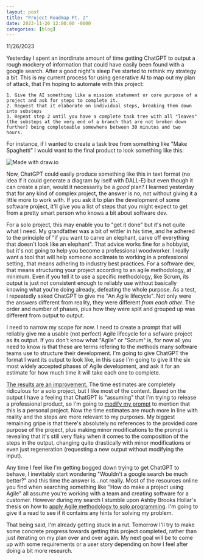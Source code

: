 ```yaml
---
layout: post
title: "Project Roadmap Pt. 2"
date: 2023-11-26 12:00:00 -0000
categories: [blog]
---
```

11/26/2023

Yesterday I spent an inordinate amount of time getting ChatGPT to output a rough mockery of information that could have easily been found with a google search. After a good night's sleep I've started to rethink my strategy a bit. This is my current process for using generative AI to map out my plan of attack, that I'm hoping to automate with this project:

    1. Give the AI something like a mission statement or core purpose of a project and ask for steps to complete it.
    2. Request that it elaborate on individual steps, breaking them down into substeps
    3. Repeat step 2 until you have a complete task tree with all "leaves" (the substeps at the very end of a branch that are not broken down further) being completeable somewhere between 30 minutes and two hours.

For instance, if I wanted to create a task tree from something like "Make Spaghetti" I would want to the final product to look something like this:

![Made with draw.io](https://reachforthesky.github.io/task-weaver-ai/assets/blog-content/11-26-2023/Spaghetti.png)

Now, ChatGPT could easily produce something like this in text format (no idea if it could generate a diagram by iself with DALL-E) but even though it can create a plan, would it necessarily be a *good* plan? I learned yesterday that for any kind of complex project, the answer is no, not without giving it a little more to work with. If you ask it to plan the development of some software project, it'll give you a list of steps that you might expect to get from a pretty smart person who knows a bit about software dev. 

For a solo project, this may enable you to "get it done" but it's not quite what I need. My grandfather was a bit of wittler in his time, and he adhered to the principle of "if you want to carve an elephant, carve off everything that doesn't look like an elephant". That advice works fine for a hobbyist, but it's not going to help you become a professional woodworker. I really want a tool that will help someone acclimate to working in a professional setting, that means adhering to industry best practices. For a software dev, that means structuring your project according to an agile methodology, at minimum. Even if you tell it to use a specific methodology, like Scrum, its output is just not consistent enough to reliably use without basically knowing what you're doing already, defeating the whole purpose. As a test, I repeatedly asked ChatGPT to give me "An Agile lifecycle". Not only were the answers different from reality, they were different *from each other*. The order and number of phases, plus how they were split and grouped up was different from output to output.

I need to narrow my scope for now. I need to create a prompt that will reliably give me a usable (not perfect) Agile lifecycle for a sofware project as its output. If you don't know what "Agile" or "Scrum" is, for now all you need to know is that these are terms refering to the methods many software teams use to structure their development. I'm going to give ChatGPT the format I want its output to look like, in this case I'm going to give it the six most widely accepted phases of Agile development, and ask it for an estimate for how much time it will take each one to complete.

[The results are an improvement.](https://reachforthesky.github.io/task-weaver-ai/assets/blog-content/11-26-2023/Solo-Agile-AI-Tool.html) The time estimates are completely ridiculous for a solo project, but I like most of the content. Based on the output I have a feeling that ChatGPT is "assuming" that I'm trying to release a professional product, so I'm going to [modify my prompt](https://reachforthesky.github.io/task-weaver-ai/assets/blog-content/11-26-2023/Solo-Agile-AI-Tool-2.html) to mention that this is a personal project. Now the time estimates are much more in line with reality and the steps are more relevant to my purposes. My biggest remaining gripe is that there's absolutely no references to the provided core purpose of the project, plus making minor modifications to the prompt is revealing that it's still very flaky when it comes to the composition of the steps in the output, changing quite drastically with minor modifications or even just regeneration (requesting a new output without modifying the input). 

Any time I feel like I'm getting bogged down trying to get ChatGPT to behave, I inevitably start wondering "Wouldn't a google search be much better?" and this time the answer is...not really. Most of the resources online you find when searching something like "How do make a project using Agile" all assume you're working with a team and creating software for a customer. However during my search I stumble upon Ashby Brooks Hollar's thesis on how to [apply Agile methodology to solo programming](https://core.ac.uk/download/pdf/51292464.pdf). I'm going to give it a read to see if it contains any hints for solving my problem.

That being said, I'm already getting stuck in a rut. Tomorrow I'll try to make some concrete progress towards getting this project completed, rather than just iterating on my plan over and over again. My next goal will be to come up with some requirements or a user story depending on how I feel after doing a bit more research.